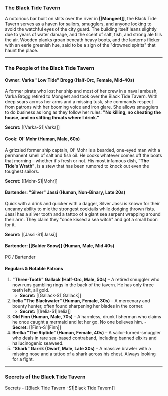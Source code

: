 ### **The Black Tide Tavern**

A notorious bar built on stilts over the river in **[[Mongeet]]**, the Black Tide Tavern serves as a haven for sailors, smugglers, and anyone looking to avoid the watchful eyes of the city guard. The building itself leans slightly due to years of water damage, and the scent of salt, fish, and strong ale fills the air. Wooden planks groan beneath heavy boots, and the lanterns flicker with an eerie greenish hue, said to be a sign of the "drowned spirits" that haunt the place.

---

### **The People of the Black Tide Tavern**

#### **Owner: Varka "Low Tide" Brogg (Half-Orc, Female, Mid-40s)**

A former pirate who lost her ship and most of her crew in a naval ambush, Varka Brogg retired to Mongeet and took over the Black Tide Tavern. With deep scars across her arms and a missing tusk, she commands respect from patrons with her booming voice and iron glare. She allows smugglers to do business as long as they follow her rules: **"No killing, no cheating the house, and no slitting throats where I drink."**

**Secret:** [[Varka-S1|Varka]] 

#### **Cook: Ol’ Mohr (Human, Male, 60s)**

A grizzled former ship captain, Ol’ Mohr is a bearded, one-eyed man with a permanent smell of salt and fish oil. He cooks whatever comes off the boats that morning—whether it's fresh or not. His most infamous dish, **"The Tide's Wrath"**, is a stew that has been rumored to knock out even the toughest sailors.

**Secret:** [[Mohr-S1|Mohr]] 

#### **Bartender: "Silver" Jassi (Human, Non-Binary, Late 20s)**

Quick with a drink and quicker with a dagger, Silver Jassi is known for their uncanny ability to mix the strongest cocktails while dodging thrown fists. Jassi has a silver tooth and a tattoo of a giant sea serpent wrapping around their arm. They claim they "once kissed a sea witch" and got a small boon for it.

 **Secret:** [[Jassi-S1|Jassi]]

#### Bartender: [[Balder Snow]] (Human, Male, Mid 40s)
PC / Bartender

#### **Regulars & Notable Patrons**

1. **"Three-Tooth" Gallack (Half-Orc, Male, 50s)** – A retired smuggler who now runs gambling rings in the back of the tavern. He has only three teeth left, all gold.
    - **Secret:** [[Gallack-S1|Gallack]] 
2. **Irelia "The Blackwater" (Human, Female, 30s)** – A mercenary and bounty hunter, often found sharpening her blades in the corner.
    - **Secret:** [[Irelia-S1|Irelia]] 
3. **Old Finn (Human, Male, 70s)** – A harmless, drunk fisherman who claims he once caught a mermaid and let her go. No one believes him.
       - **Secret:** [[Finn-S1|Finn]] 
4. **Brelka "The Riptide" (Human, Female, 40s)** – A sailor-turned-smuggler who deals in rare sea-based contraband, including banned elixirs and hallucinogenic seaweed.
5. **"Shark" Garrik (Dwarf, Male, Late 30s)** – A massive brawler with a missing nose and a tattoo of a shark across his chest. Always looking for a fight.

---

### **Secrets of the Black Tide Tavern**

Secrets - [[Black Tide Tavern -S1|Black Tide Tavern]]